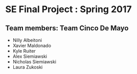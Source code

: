 # SE Final Project : Spring 2017

## Team members: Team Cinco De Mayo
- Nilly Albeitoni
- Xavier Maldonado
- Kyle Ruiter
- Alex Siemiawski
- Nicholas Siemiawski
- Laura Zukoski
